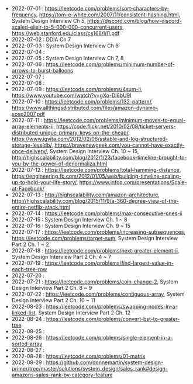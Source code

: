 
* 2022-07-01 : https://leetcode.com/problems/sort-characters-by-frequency, https://tom-e-white.com/2007/11/consistent-hashing.html, System Design Interview Ch 5, https://discord.com/blog/how-discord-scaled-elixir-to-5-000-000-concurrent-users, https://web.stanford.edu/class/cs168/l/l1.pdf
* 2022-07-02 : DDIA Ch 7
* 2022-07-03 : System Design Interview Ch 6
* 2022-07-04 : 
* 2022-07-05 : System Design Interview Ch 7, 8
* 2022-07-06 : https://leetcode.com/problems/minimum-number-of-arrows-to-burst-balloons
* 2022-07-07 :
* 2022-07-08 : 
* 2022-07-09 : https://leetcode.com/problems/4sum-ii, https://www.youtube.com/watch?v=gXo-Dl6bU9I
* 2022-07-10 : https://leetcode.com/problems/132-pattern/, https://www.allthingsdistributed.com/files/amazon-dynamo-sosp2007.pdf
* 2022-07-11 : https://leetcode.com/problems/minimum-moves-to-equal-array-elements-ii, https://code.flickr.net/2010/02/08/ticket-servers-distributed-unique-primary-keys-on-the-cheap/, https://www.igvita.com/2012/02/06/sstable-and-log-structured-storage-leveldb/, https://bravenewgeek.com/you-cannot-have-exactly-once-delivery/, System Design Interview Ch. 10 ~ 15, http://highscalability.com/blog/2012/1/23/facebook-timeline-brought-to-you-by-the-power-of-denormaliza.html
* 2022-07-12 : https://leetcode.com/problems/total-hamming-distance, https://engineering.fb.com/2012/01/05/web/building-timeline-scaling-up-to-hold-your-life-story/, https://www.infoq.com/presentations/Scale-at-Facebook/
* 2022-07-13 : http://highscalability.com/amazon-architecture, http://highscalability.com/blog/2015/11/9/a-360-degree-view-of-the-entire-netflix-stack.html
* 2022-07-14 : https://leetcode.com/problems/max-consecutive-ones-ii
* 2022-07-15 : System Design Interview Ch. 1 ~ 8
* 2022-07-16 : System Design Interview Ch. 9 ~ 15
* 2022-07-17 : https://leetcode.com/problems/increasing-subsequences, https://leetcode.com/problems/target-sum, System Design Interview Part 2 Ch. 1 ~ 2
* 2022-07-18 : https://leetcode.com/problems/next-greater-element-ii, System Design Interview Part 2 Ch. 4 ~ 7
* 2022-07-19 : https://leetcode.com/problems/find-largest-value-in-each-tree-row
* 2022-07-20 : 
* 2022-07-21 : https://leetcode.com/problems/coin-change-2, System Design Interview Part 2 Ch. 8 ~ 9
* 2022-07-22 : https://leetcode.com/problems/contiguous-array, System Design Interview Part 2 Ch. 10 ~ 11
* 2022-08-23 : https://leetcode.com/problems/swapping-nodes-in-a-linked-list, System Design Interview Part 2 Ch. 12
* 2022-08-24 : https://leetcode.com/problems/convert-bst-to-greater-tree
* 2022-08-25 : 
* 2022-08-26 : https://leetcode.com/problems/single-element-in-a-sorted-array
* 2022-08-27 : 
* 2022-08-28 : https://leetcode.com/problems/01-matrix
* 2022-08-29 : https://github.com/donnemartin/system-design-primer/tree/master/solutions/system_design/sales_rank#design-amazons-sales-rank-by-category-feature
